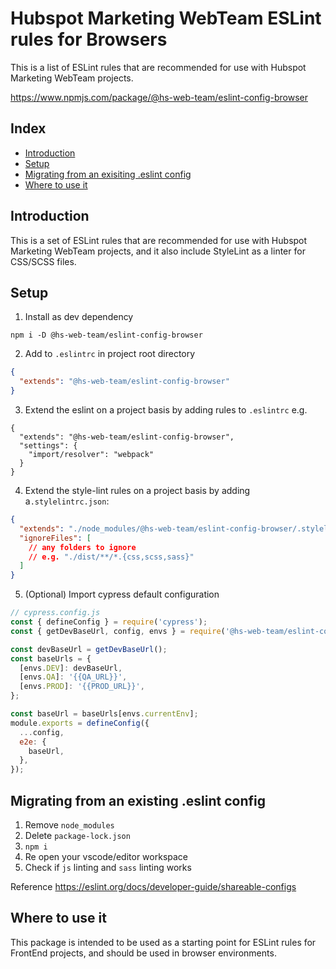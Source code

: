 # Hubspot Marketing WebTeam ESLint rules for Browsers

This is a list of ESLint rules that are recommended for use with Hubspot Marketing WebTeam projects.

https://www.npmjs.com/package/@hs-web-team/eslint-config-browser

<!-- index-start -->
## Index

- [Introduction](#introduction)
- [Setup](#setup)
- [Migrating from an exisiting .eslint config](#migrating-from-an-existing-eslint-config)
- [Where to use it](#where-to-use-it)
<!-- index-end -->

## Introduction

This is a set of ESLint rules that are recommended for use with Hubspot Marketing WebTeam projects, and it also include StyleLint as a linter for CSS/SCSS files.

## Setup

1. Install as dev dependency

```
npm i -D @hs-web-team/eslint-config-browser
```

2. Add to `.eslintrc` in project root directory

```json
{
  "extends": "@hs-web-team/eslint-config-browser"
}
```

3. Extend the eslint on a project basis by adding rules to  `.eslintrc` e.g.

```
{
  "extends": "@hs-web-team/eslint-config-browser",
  "settings": {
    "import/resolver": "webpack"
  }
}
```

4. Extend the style-lint rules on a project basis by adding a`.stylelintrc.json`:

```json
{
  "extends": "./node_modules/@hs-web-team/eslint-config-browser/.stylelintrc.json",
  "ignoreFiles": [
    // any folders to ignore
    // e.g. "./dist/**/*.{css,scss,sass}"
  ]
}
```

5. (Optional) Import cypress default configuration

```js
// cypress.config.js
const { defineConfig } = require('cypress');
const { getDevBaseUrl, config, envs } = require('@hs-web-team/eslint-config-browser/cypress.config.js');

const devBaseUrl = getDevBaseUrl();
const baseUrls = {
  [envs.DEV]: devBaseUrl,
  [envs.QA]: '{{QA_URL}}',
  [envs.PROD]: '{{PROD_URL}}',
};

const baseUrl = baseUrls[envs.currentEnv];
module.exports = defineConfig({
  ...config,
  e2e: {
    baseUrl,
  },
});
```

## Migrating from an existing .eslint config

1. Remove `node_modules`
2. Delete `package-lock.json`
3. `npm i`
4. Re open your vscode/editor workspace
5. Check if `js` linting and `sass` linting works

Reference
https://eslint.org/docs/developer-guide/shareable-configs

## Where to use it

This package is intended to be used as a starting point for ESLint rules for FrontEnd projects, and should be used in browser environments.
